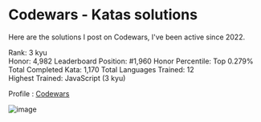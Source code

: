 # Codewars - Katas solutions

Here are the solutions I post on Codewars, I've been active since 2022.

Rank: 3 kyu  
Honor: 4,982
Leaderboard Position: #1,960
Honor Percentile: Top 0.279%
Total Completed Kata: 1,170
Total Languages Trained: 12  
Highest Trained: JavaScript (3 kyu)

Profile : [Codewars](https://www.codewars.com/users/Sancti0n)

![image](https://www.codewars.com/users/Sancti0n/badges/large)